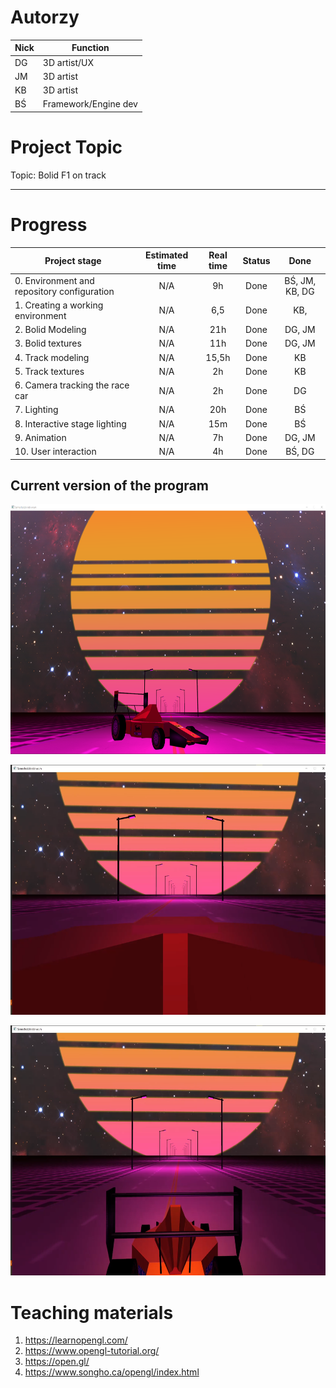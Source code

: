 # Autorzy

| Nick    	    |       Function      |
|--------------------|--------------------|
|DG		|    3D artist/UX    |
|JM 		|     3D artist      |
|KB |     3D artist      |
|BŚ		|Framework/Engine dev|

# **Project Topic**  
Topic: Bolid F1 on track

---

# **Progress**

| Project stage         			            |  Estimated time | Real time | Status |Done                         |
|--------------------------------------------|:------------------:|:--------------:|:------:|:-------------------------------:|
|0. Environment and repository configuration	| 	   	N/A			|       9h       |  Done  | BŚ, JM, KB, DG                  |
|1. Creating a working environment	         | 	   	N/A			|       6,5      |  Done  | KB,                             |
|2. Bolid Modeling				            | 	   	N/A			|       21h      |  Done  | DG, JM                          |
|3. Bolid textures					            | 	   	N/A			|       11h      |  Done  | DG, JM                          |
|4. Track modeling			            | 	   	N/A			|      15,5h     |  Done  | KB                              |
|5. Track textures					               | 	   	N/A			|       2h       |  Done  | KB                              |
|6. Camera tracking the race car      		         | 	   	N/A			|       2h       |  Done  | DG                              |
|7. Lighting 					               | 	   	N/A			|       20h      |  Done  | BŚ                              |
|8. Interactive stage lighting	         | 	   	N/A			|       15m      |  Done  | BŚ                              |
|9. Animation                       	         | 	   	N/A			|       7h       |  Done  | DG, JM                          |
|10. User interaction		         | 	   	N/A			|       4h       |  Done  | BŚ, DG                          |

## **Current version of the program**
<img src="Schematy/Current.png" alt="Current version"
	title="FRONT" width="600" height="400" />
	
<img src="Schematy/inside.png" alt="Current version"
	title="FRONT" width="600" height="400" />
	
<img src="Schematy/thirdPerson.png" alt="Current version"
	title="FRONT" width="600" height="400" />
	


# **Teaching materials**
1. https://learnopengl.com/ 
2. https://www.opengl-tutorial.org/
3. https://open.gl/
4. https://www.songho.ca/opengl/index.html
